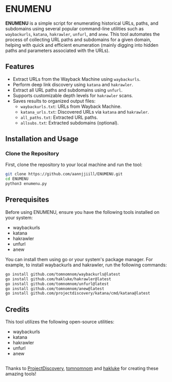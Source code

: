 # ENUMENU

**ENUMENU** is a simple script for enumerating historical URLs, paths, and subdomains using several popular command-line utilities such as `waybackurls`, `katana`, `hakrawler`, `unfurl`, and `anew`. This tool automates the process of collecting URL paths and subdomains for a given domain, helping with quick and efficient enumeration (mainly digging into hidden paths and parameters associated with the URLs).

## Features

- Extract URLs from the Wayback Machine using `waybackurls`.
- Perform deep link discovery using `katana` and `hakrawler`.
- Extract all URL paths and subdomains using `unfurl`.
- Supports customizable depth levels for `hakrawler` scans.
- Saves results to organized output files:
  - `waybackurls.txt`: URLs from Wayback Machine.
  - `katana_urls.txt`: Discovered URLs via `katana` and `hakrawler`.
  - `all_paths.txt`: Extracted URL paths.
  - `allsubs.txt`: Extracted subdomains (optional).

## Installation and Usage

### Clone the Repository

First, clone the repository to your local machine and run the tool:

```bash
git clone https://github.com/aannjjiill/ENUMENU.git
cd ENUMENU
python3 enumenu.py

```
## Prerequisites
Before using ENUMENU, ensure you have the following tools installed on your system:
- waybackurls
- katana
- hakrawler
- unfurl
- anew

You can install them using go or your system's package manager. For example, to install waybackurls and hakrawler, run the following commands:
```bash
go install github.com/tomnomnom/waybackurls@latest
go install github.com/hakluke/hakrawler@latest
go install github.com/tomnomnom/unfurl@latest
go install github.com/tomnomnom/anew@latest
go install github.com/projectdiscovery/katana/cmd/katana@latest
````
## Credits
This tool utilizes the following open-source utilities:
- waybackurls
- katana
- hakrawler
- unfurl
- anew
  
## 
Thanks to <a href=https://github.com/projectdiscovery>ProjectDiscovery</a>, <a href=https://github.com/tomnomnom>tomnomnom</a> and <a href=https://github.com/hakluke/>hakluke</a> for creating these amazing tools!
